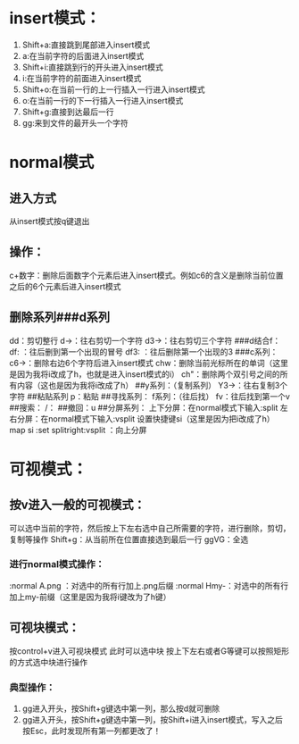 # insert模式：
1. Shift+a:直接跳到尾部进入insert模式
1. a:在当前字符的后面进入insert模式
1. Shift+i:直接跳到行的开头进入insert模式
1. i:在当前字符的前面进入insert模式
1. Shift+o:在当前一行的上一行插入一行进入insert模式
1. o:在当前一行的下一行插入一行进入insert模式
1. Shift+g:直接到达最后一行
1. gg:来到文件的最开头一个字符

# normal模式
## 进入方式
从insert模式按q键退出
## 操作：
c+数字：删除后面数字个元素后进入insert模式。例如c6的含义是删除当前位置之后的6个元素后进入insert模式
## 删除系列###d系列
dd：剪切整行
d→：往右剪切一个字符
d3→：往右剪切三个字符
###d结合f：
df: ：往后删到第一个出现的冒号
df3: ：往后删除第一个出现的3
###c系列：
c6→：删除右边6个字符后进入insert模式
chw：删除当前光标所在的单词（这里是因为我将i改成了h，也就是进入insert模式的i）
ch"：删除两个双引号之间的所有内容（这也是因为我将i改成了h）
##y系列：（复制系列）
Y3→：往右复制3个字符
##粘贴系列
p：粘贴
##寻找系列：
f系列：（往后找）
fv：往后找到第一个v
##搜索：
/：
##撤回：u
##分屏系列：
上下分屏：在normal模式下输入:split
左右分屏：在normal模式下输入:vsplit
设置快捷键si（这里是因为把i改成了h）
map si :set splitright<CR>:vsplit<CR> ：向上分屏

# 可视模式：
## 按v进入一般的可视模式：
可以选中当前的字符，然后按上下左右选中自己所需要的字符，进行删除，剪切，复制等操作
Shift+g：从当前所在位置直接选到最后一行
ggVG：全选
### 进行normal模式操作：
:normal A.png ：对选中的所有行加上.png后缀
:normal Hmy-：对选中的所有行加上my-前缀（这里是因为我将i键改为了h键）
## 可视块模式：
按control+v进入可视块模式
此时可以选中块
按上下左右或者G等键可以按照矩形的方式选中块进行操作
### 典型操作：
1. gg进入开头，按Shift+g键选中第一列，那么按d就可删除
1. gg进入开头，按Shift+g键选中第一列，按Shift+i进入insert模式，写入之后按Esc，此时发现所有第一列都更改了！



